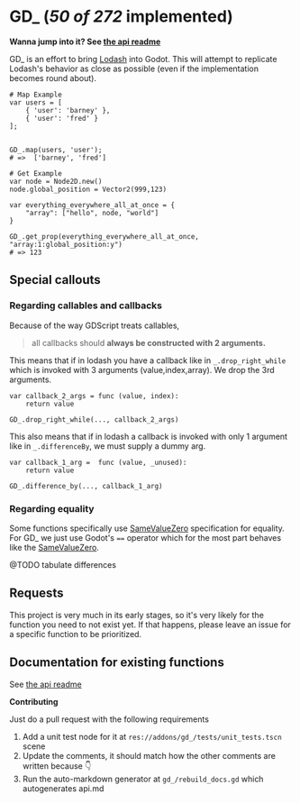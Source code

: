 # GD_ (_50 of 272_ implemented)

**Wanna jump into it? See [the api readme](https://github.com/accidentallyc/GD_/blob/master/api.md)**



GD_ is an effort to bring [Lodash](https://lodash.com/) into Godot. This will attempt to replicate Lodash's behavior as close as possible (even if the implementation becomes round about).

```gdscript
# Map Example
var users = [
	{ 'user': 'barney' },
	{ 'user': 'fred' }
]; 		 


GD_.map(users, 'user');  
# =>  ['barney', 'fred']

# Get Example
var node = Node2D.new()
node.global_position = Vector2(999,123)

var everything_everywhere_all_at_once = {
	"array": ["hello", node, "world"]
}

GD_.get_prop(everything_everywhere_all_at_once, "array:1:global_position:y")
# => 123
```

## Special callouts

### Regarding callables and callbacks

Because of the way GDScript treats callables, 
> all callbacks should **always be constructed with 2 arguments.**


This means that if in lodash you have a callback like in `_.drop_right_while`
which is invoked with 3 arguments (value,index,array). We drop the 3rd arguments.

```gdscript
var callback_2_args = func (value, index): 
	return value

GD_.drop_right_while(..., callback_2_args)
```

This also means that if in lodash a callback is invoked with only 1 argument like in `_.differenceBy`, we must supply a dummy arg.

```
var callback_1_arg =  func (value, _unused): 
	return value

GD_.difference_by(..., callback_1_arg)
```

### Regarding equality

Some functions specifically use [SameValueZero](https://262.ecma-international.org/7.0/#sec-samevaluezero) specification for equality. 
For GD_ we just use Godot's `==` operator which for the most part behaves like the [SameValueZero](https://262.ecma-international.org/7.0/#sec-samevaluezero).

@TODO tabulate differences

## Requests 

This project is very much in its early stages, so it's very likely for the function you need to not exist yet. If that happens, please leave an issue for a specific function to be prioritized.


## Documentation for existing functions

See [the api readme](https://github.com/accidentallyc/GD_/blob/master/api.md)


**Contributing**

Just do a pull request with the following requirements
1. Add a unit test node for it at `res://addons/gd_/tests/unit_tests.tscn` scene
1. Update the comments, it should match how the other comments are written because  👇
1. Run the auto-markdown generator at `gd_/rebuild_docs.gd` which autogenerates api.md